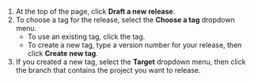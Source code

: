 1. At the top of the page, click **Draft a new release**.
1. To choose a tag for the release, select the **Choose a tag** dropdown menu.
   * To use an existing tag, click the tag.
   * To create a new tag, type a version number for your release, then click **Create new tag**.
1. If you created a new tag, select the **Target** dropdown menu, then click the branch that contains the project you want to release.

